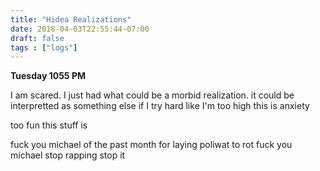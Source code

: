 ```yaml
---
title: "Hidea Realizations"
date: 2018-04-03T22:55:44-07:00
draft: false
tags : ["logs"]
---
```


**Tuesday 1055 PM**

I am scared.
I just had what could be a morbid realization.
it could be interpretted as something else if I try hard
like I'm too high this is anxiety

too fun this stuff is

fuck you michael of the past month for laying poliwat to rot
fuck you michael stop rapping stop it
